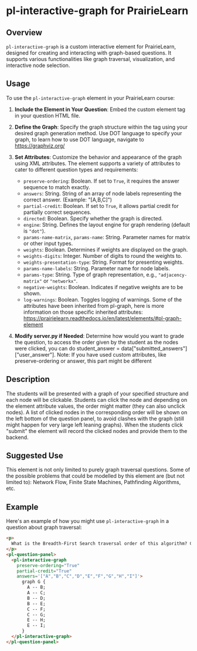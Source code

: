 # pl-interactive-graph for PrairieLearn

## Overview
`pl-interactive-graph` is a custom interactive element for PrairieLearn, designed for creating and interacting with graph-based questions. It supports various functionalities like graph traversal, visualization, and interactive node selection.

## Usage
To use the `pl-interactive-graph` element in your PrairieLearn course:

1. **Include the Element in Your Question**: Embed the custom element tag in your question HTML file.
2. **Define the Graph**: Specify the graph structure within the tag using your desired graph generation method. Use DOT language to specify your graph, to learn how to use DOT language, navigate to https://graphviz.org/
3. **Set Attributes**: Customize the behavior and appearance of the graph using XML attributes. The element supports a variety of attributes to cater to different question types and requirements:
    - `preserve-ordering`: Boolean. If set to `True`, it requires the answer sequence to match exactly.
    - `answers`: String. String of an array of node labels representing the correct answer. (Example: "[A,B,C]")
    - `partial-credit`: Boolean. If set to `True`, it allows partial credit for partially correct sequences.
    - `directed`: Boolean. Specify whether the graph is directed.
    - `engine`: String. Defines the layout engine for graph rendering (default is `"dot"`).
    - `params-name-matrix`, `params-name`: String. Parameter names for matrix or other input types.
    - `weights`: Boolean. Determines if weights are displayed on the graph.
    - `weights-digits`: Integer. Number of digits to round the weights to.
    - `weights-presentation-type`: String. Format for presenting weights.
    - `params-name-labels`: String. Parameter name for node labels.
    - `params-type`: String. Type of graph representation, e.g., `"adjacency-matrix"` or `"networkx"`.
    - `negative-weights`: Boolean. Indicates if negative weights are to be shown.
    - `log-warnings`: Boolean. Toggles logging of warnings.
Some of the attributes have been inherited from pl-graph, here is more information on those specific inherited attributes: https://prairielearn.readthedocs.io/en/latest/elements/#pl-graph-element

4. **Modify server.py if Needed**: Determine how would you want to grade the question, to access the order given by the student as the nodes were clicked, you can do student_answer = data["submitted_answers"]["user_answer"]. Note: If you have used custom attributes, like preserve-ordering or answer, this part might be different


## Description
The students will be presented with a graph of your specified structure and each node will be clickable. Students can click the node and depending on the element attribute values, the order might matter (they can also unclick nodes). A list of clicked nodes in the corresponding order will be shown on the left bottom of the question panel, to avoid clashes with the graph (still might happen for very large left leaning graphs). When the students click "submit" the element will record the clicked nodes and provide them to the backend.

## Suggested Use
This element is not only limited to purely graph traversal questions. Some of the possible problems that could be modelled by this element are (but not limited to): Network Flow, Finite State Machines, Pathfinding Algorithms, etc.

## Example
Here's an example of how you might use `pl-interactive-graph` in a question about graph traversal:

```html
<p>
  What is the Breadth-First Search traversal order of this algorithm? Click the nodes in the order they are selected and click submit.
</p>
<pl-question-panel>
  <pl-interactive-graph 
    preserve-ordering="True" 
    partial-credit="True" 
    answers='["A","B","C","D","E","F","G","H","I"]'>
      graph G {
        A -- B;
        A -- C;
        B -- D;
        B -- E;
        C -- F;
        C -- G;
        E -- H;
        E -- I;
      }
  </pl-interactive-graph>
</pl-question-panel>


